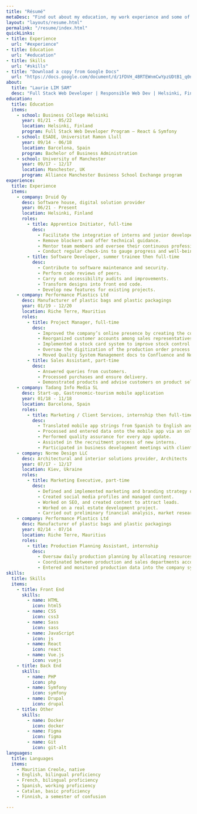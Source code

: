 ```yaml
---
title: "Résumé"
metaDesc: "Find out about my education, my work experience and some of my skills"
layout: "layouts/resume.html"
permalink: "/resume/index.html"
quickLinks:
- title: Experience
  url: "#experience"
- title: Education
  url: "#education"
- title: Skills
  url: "#skills"
- title: "Download a copy from Google Docs"
  url: "https://docs.google.com/document/d/1FDVH_4BRTEWnmCwYpzUDtB1_q0nOVdNdJMHP-rrP4Jc/edit?usp=sharing"
about:
  title: "Laurie LIM SAM"
  desc: "Full Stack Web Developer | Responsible Web Dev | Helsinki, Finland"
education:
  title: Education
  items:
    - school: Business College Helsinki
      year: 01/21 - 05/22
      location: Helsinki, Finland
      program: Full Stack Web Developer Program – React & Symfony
    - school: ESADE, Universitat Ramon Llull
      year: 09/14 - 06/18
      location: Barcelona, Spain
      program: Bachelor of Business Administration
    - school: University of Manchester
      year: 09/17 - 12/17
      location: Manchester, UK
      program: Alliance Manchester Business School Exchange program
experience:
  title: Experience
  items:
    - company: Druid Oy
      desc: Software house, digital solution provider
      year: 06/21 - Present
      location: Helsinki, Finland
      roles:
        - title: Apprentice Initiator, full-time
          desc:
            - Facilitate the integration of interns and junior developers into the company.
            - Remove blockers and offer technical guidance.
            - Mentor team members and oversee their continuous professional development.
            - Conduct regular check-ins to gauge progress and well-being
        - title: Software Developer, summer trainee then full-time
          desc:
            - Contribute to software maintenance and security.
            - Perform code reviews of peers.
            - Carry out accessibility audits and improvements.
            - Transform designs into front end code.
            - Develop new features for existing projects.
    - company: Performance Plastics Ltd
      desc: Manufacturer of plastic bags and plastic packagings
      year: 01/19 - 12/20
      location: Riche Terre, Mauritius
      roles:
        - title: Project Manager, full-time
          desc:
            - Improved the company’s online presence by creating the company website (design and development), updating company information on social media, and performing SEO.
            - Reorganized customer accounts among sales representatives according to customer behaviour and each representatives’ capacity to improve customer service.
            - Implemented a stock card system to improve stock control of standard items.
            - Oversaw the digitization of the production order process following the outbreak of the coronavirus.
            - Moved Quality System Management docs to Confluence and Non-Conforming product tracking to Jira Core.
        - title: Sales Assistant, part-time
          desc:
            - Answered queries from customers.
            - Processed purchases and ensure delivery.
            - Demonstrated products and advise customers on product selection.
    - company: Tadang Info Media SL
      desc: Start-up, Gastronomic-tourism mobile application
      year: 01/18 - 11/18
      location: Barcelona, Spain
      roles:
        - title: Marketing / Client Services, internship then full-time
          desc:
            - Translated mobile app strings from Spanish to English and French.
            - Processed and entered data onto the mobile app via an online interface.
            - Performed quality assurance for every app update.
            - Assisted in the recruitment process of new interns.
            - Participated in business development meetings with clients.
    - company: Norme Design LLC
      desc: Architectural and interior solutions provider, Architects
      year: 07/17 - 12/17
      location: Kiev, Ukraine
      roles:
        - title: Marketing Executive, part-time
          desc:
            - Defined and implemented marketing and branding strategy of company.
            - Created social media profiles and managed content.
            - Worked on SEO, and created content to attract leads.
            - Worked on a real estate development project.
            - Carried out preliminary financial analysis, market research, site analysis, connectivity study, and competitor analysis.
    - company: Performance Plastics Ltd
      desc: Manufacturer of plastic bags and plastic packagings
      year: 02/14 - 07/14
      location: Riche Terre, Mauritius
      roles:
        - title: Production Planning Assistant, internship
          desc:
            - Oversaw daily production planning by allocating resources accordingly.
            - Coordinated between production and sales departments accommodating urgent orders, to ensure free flowing production and on-time delivery.
            - Entered and monitored production data into the company system daily.
skills:
  title: Skills
  items:
    - title: Front End
      skills:
        - name: HTML
          icon: html5
        - name: CSS
          icon: css3
        - name: Sass
          icon: sass
        - name: JavaScript
          icon: js
        - name: React
          icon: react
        - name: Vue.js
          icon: vuejs
    - title: Back End
      skills:
        - name: PHP
          icon: php
        - name: Symfony
          icon: symfony
        - name: Drupal
          icon: drupal
    - title: Other
      skills:
        - name: Docker
          icon: docker
        - name: Figma
          icon: figma
        - name: Git
          icon: git-alt
languages:
  title: Languages
  items:
    - Mauritian Creole, native
    - English, bilingual proficiency
    - French, bilingual proficiency
    - Spanish, working proficiency
    - Catalan, basic proficiency
    - Finnish, a semester of confusion

---
```








